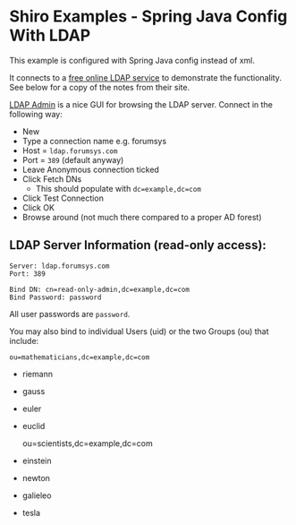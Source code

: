 # Shiro Examples - Spring Java Config With LDAP

This example is configured with Spring Java config instead of xml.

It connects to a [free online LDAP service][1] to demonstrate the functionality. See below for a copy of the notes from their site.

[LDAP Admin][2] is a nice GUI for browsing the LDAP server. Connect in the following way:

* New
* Type a connection name e.g. forumsys
* Host = `ldap.forumsys.com`
* Port = `389` (default anyway)
* Leave Anonymous connection ticked
* Click Fetch DNs
  * This should populate with `dc=example,dc=com`
* Click Test Connection
* Click OK
* Browse around (not much there compared to a proper AD forest)

## LDAP Server Information (read-only access):

    Server: ldap.forumsys.com  
    Port: 389
    
    Bind DN: cn=read-only-admin,dc=example,dc=com
    Bind Password: password

All user passwords are `password`.

You may also bind to individual Users (uid) or the two Groups (ou) that include:

    ou=mathematicians,dc=example,dc=com

* riemann
* gauss
* euler
* euclid


    ou=scientists,dc=example,dc=com

* einstein
* newton
* galieleo
* tesla

  [1]: http://www.forumsys.com/en/tutorials/integration-how-to/ldap/online-ldap-test-server/
  [2]: http://www.ldapadmin.org/index.html
